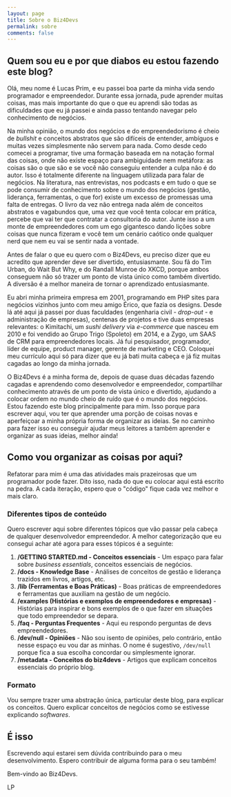 ```yaml
---
layout: page
title: Sobre o Biz4Devs
permalink: sobre
comments: false
---
```


## Quem sou eu e por que diabos eu estou fazendo este blog?

Olá, meu nome é Lucas Prim, e eu passei boa parte da minha vida sendo programador e empreendedor. Durante essa jornada, pude aprender muitas coisas, mas mais importante do que o que eu aprendi são todas as dificuldades que eu já passei e ainda passo tentando navegar pelo conhecimento de negócios.

Na minha opinião, o mundo dos negócios e do empreendedorismo é cheio de *bullshit* e conceitos abstratos que são difíceis de entender, ambíguos e muitas vezes simplesmente não servem para nada.
Como desde cedo comecei a programar, tive uma formação baseada em na notação formal das coisas, onde não existe espaço para ambiguidade nem metáfora: as coisas são o que são e se você não conseguiu entender a culpa não é do autor. Isso é totalmente diferente na linguagem utilizada para falar de negócios.
Na literatura, nas entrevistas, nos podcasts e em tudo o que se pode consumir de conhecimento sobre o mundo dos negócios (gestão, liderança, ferramentas, o que for) existe um excesso de promessas uma falta de entregas. O livro da vez não entrega nada além de conceitos abstratos e vagabundos que, uma vez que você tenta colocar em prática, percebe que vai ter que contratar a consultoria do autor. Junte isso a um monte de empreendedores com um ego gigantesco dando lições sobre coisas que nunca fizeram e você tem um cenário caótico onde qualquer nerd que nem eu vai se sentir nada a vontade.

Antes de falar o que eu quero com o Biz4Devs, eu preciso dizer que eu acredito que aprender deve ser divertido, entusiasmante. Sou fã do Tim Urban, do Wait But Why, e do Randall Munroe do XKCD, porque ambos conseguem não só trazer um ponto de vista único como também divertido. A diversão é a melhor maneira de tornar o aprendizado entusiasmante.

Eu abri minha primeira empresa em 2001, programando em PHP sites para negócios vizinhos junto com meu amigo Érico, que fazia os designs. Desde lá até aqui já passei por duas faculdades (engenharia civil - *drop-out* - e administração de empresas), centenas de projetos e tive duas empresas relevantes: o Kimitachi, um *sushi delivery* via *e-commerce* que nasceu em 2010 e foi vendido ao Grupo Trigo (Spoleto) em 2014, e a Zygo, um SAAS de CRM para empreendedores locais. Já fui pesquisador, programador, líder de equipe, product manager, gerente de marketing e CEO. Coloquei meu currículo aqui só para dizer que eu já bati muita cabeça e já fiz muitas cagadas ao longo da minha jornada.

O Biz4Devs é a minha forma de, depois de quase duas décadas fazendo cagadas e aprendendo como desenvolvedor e empreendedor, compartilhar conhecimento através de um ponto de vista único e divertido, ajudando a colocar ordem no mundo cheio de ruído que é o mundo dos negócios.
Estou fazendo este blog principalmente para mim. Isso porque para escrever aqui, vou ter que aprender uma porção de coisas novas e aperfeiçoar a minha própria forma de organizar as ideias.
Se no caminho para fazer isso eu conseguir ajudar meus leitores a também aprender e organizar as suas ideias, melhor ainda!

## Como vou organizar as coisas por aqui?
Refatorar para mim é uma das atividades mais prazeirosas que um programador pode fazer. Dito isso, nada do que eu colocar aqui está escrito na pedra. A cada iteração, espero que o "código" fique cada vez melhor e mais claro.

### Diferentes tipos de conteúdo
Quero escrever aqui sobre diferentes tópicos que vão passar pela cabeça de qualquer desenvolvedor empreendedor. A melhor categorização que eu consegui achar até agora para esses tópicos é a seguinte:

1. **/GETTING STARTED.md - Conceitos essenciais** -
Um espaço para falar sobre *business essentials*, conceitos essenciais de negócios.
2. **/docs - Knowledge Base** -
Análises de conceitos de gestão e liderança trazidos em livros, artigos, etc.
3. **/lib (Ferramentas e Boas Práticas)** -
Boas práticas de empreendedores e ferramentas que auxiliam na gestão de um negócio.
4. **/examples (Histórias e exemplos de empreendedores e empresas)** -
Histórias para inspirar e bons exemplos de o que fazer em situações que todo empreendedor se depara.
5. **/faq - Perguntas Frequentes** -
Aqui eu respondo perguntas de devs empreendedores.
6. **/dev/null - Opiniões** -
Não sou isento de opiniões, pelo contrário, então nesse espaço eu vou dar as minhas. O nome é sugestivo, `/dev/null` porque fica a sua escolha concordar ou simplesmente ignorar.
7. **/metadata - Conceitos do biz4devs** -
Artigos que explicam conceitos essenciais do próprio blog.

### Formato
Vou sempre trazer uma abstração única, particular deste blog, para explicar os conceitos. Quero explicar conceitos de negócios como se estivesse explicando *softwares*.

## É isso

Escrevendo aqui estarei sem dúvida contribuindo para o meu desenvolvimento. Espero contribuir de alguma forma para o seu também!

Bem-vindo ao Biz4Devs.

LP
